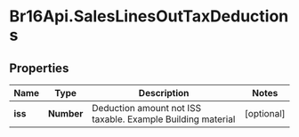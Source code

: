 # Br16Api.SalesLinesOutTaxDeductions

## Properties
Name | Type | Description | Notes
------------ | ------------- | ------------- | -------------
**iss** | **Number** | Deduction amount not ISS taxable. Example Building material | [optional] 


